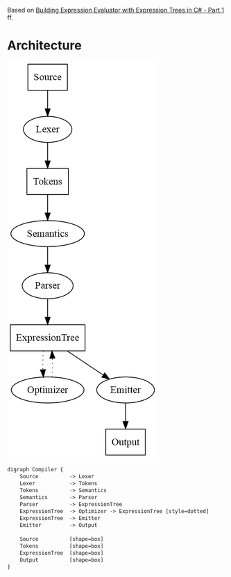 Based on [Building Expression Evaluator with Expression Trees in C# - Part 1](http://www.aboutmycode.com/net-framework/building-expression-evaluator-with-expression-trees-in-csharp-part-1/) ff.

# Architecture

![](ExpressionCompiler.png)

```
digraph Compiler {
    Source          -> Lexer
    Lexer           -> Tokens
    Tokens          -> Semantics
    Semantics       -> Parser
    Parser          -> ExpressionTree
    ExpressionTree  -> Optimizer -> ExpressionTree [style=dotted]
    ExpressionTree  -> Emitter
    Emitter         -> Output

    Source          [shape=box]
    Tokens          [shape=box]
    ExpressionTree  [shape=box]
    Output          [shape=box]
}
```